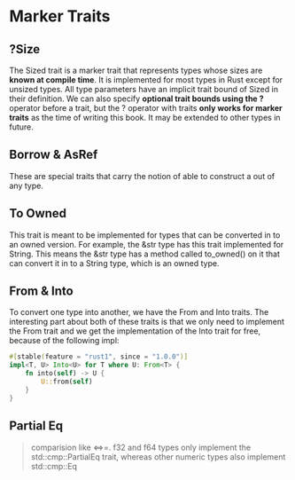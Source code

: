
# Marker Traits
## ?Size
The Sized trait is a marker trait that represents types whose sizes are **known at compile time**. It is implemented for most types in Rust except for unsized types. All type parameters have an implicit trait bound of Sized in their definition. We can also specify **optional trait bounds using the ?** operator before a trait, but the ? operator with traits **only works for marker traits** as the time of writing this book. It may be extended to other types in future.

## Borrow & AsRef
These are special traits that carry the notion of able to construct a out of any type.


## To Owned

This trait is meant to be implemented for types that can be converted in to an owned version. For example, the &str type has this trait implemented for String. This means the &str type has a method called to_owned() on it that can convert it in to a String type, which is an owned type.


## From & Into
To convert one type into another, we have the From and Into traits. The interesting part about both of these traits is that we only need to implement the From trait and we get the implementation of the Into trait for free, because of the following impl:

```rust
#[stable(feature = "rust1", since = "1.0.0")]
impl<T, U> Into<U> for T where U: From<T> {
    fn into(self) -> U {
        U::from(self)
    }
}
```
## Partial Eq
> comparision like <=>=.
> f32 and f64 types only implement the std::cmp::PartialEq trait, whereas other numeric types also implement std::cmp::Eq
